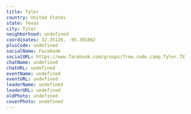 ```yaml
---
title: Tyler
country: United States
state: Texas
city: Tyler
neighborhood: undefined
coordinates: 32.35126, -95.301062
plusCode: undefined
socialName: Facebook
socialURL: https://www.facebook.com/groups/free.code.camp.Tyler.TX
chatName: undefined
chatURL: undefined
eventName: undefined
eventURL: undefined
leaderName: undefined
leaderURL: undefined
oldPhoto: undefined
coverPhoto: undefined
---
```

